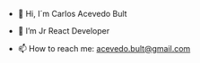 - 👋 Hi, I´m Carlos Acevedo Bult

- 👀 I’m Jr React Developer
      
- 📫 How to reach me: acevedo.bult@gmail.com

<!---
carlosbult/carlosbult is a ✨ special ✨ repository because its `README.md` (this file) appears on your GitHub profile.
You can click the Preview link to take a look at your changes.
--->
